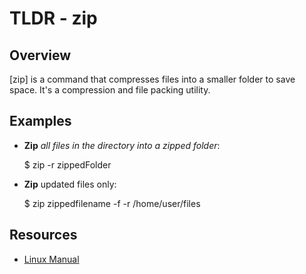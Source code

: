 TLDR - zip
==========

Overview
--------

[zip] is a command that compresses files into a smaller folder to save space.  It's a compression and file packing utility.


Examples
--------

- **Zip** *all files in the directory into a zipped folder*:
	
	$ zip -r zippedFolder

- **Zip** updated files only:

	$ zip zippedfilename -f -r /home/user/files


Resources
---------

- [Linux Manual](http://man7.org/linux/man-pages/man1/zip.1.html)
